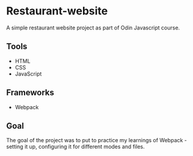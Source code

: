 # Restaurant-website
A simple restaurant website project as part of Odin Javascript course.

## Tools
- HTML
- CSS
- JavaScript

## Frameworks
- Webpack

## Goal
The goal of the project was to put to practice my learnings of Webpack - setting it up, configuring it for different modes and files.
